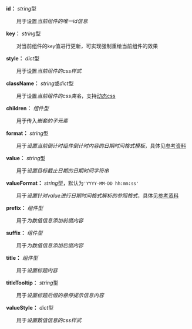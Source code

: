 **id：** *string*型

　　用于设置*当前组件的唯一id信息*

**key：** *string*型

　　对当前组件的`key`值进行更新，可实现强制重绘当前组件的效果

**style：** *dict*型

　　用于设置*当前组件的css样式*

**className：** *string*或*dict*型

　　用于设置*当前组件的css类名*，支持[动态css](/advanced-classname)

**children：** *组件型*

　　用于传入*嵌套的子元素*

**format：** *string*型

　　用于*设置当前倒计时组件倒计时内容的日期时间格式模板*，具体见[参考资料](https://momentjscom.readthedocs.io/en/latest/moment/04-displaying/01-format/)

**value：** *string*型

　　用于*设置目标截止日期的日期时间字符串*

**valueFormat：** *string*型，默认为`'YYYY-MM-DD hh:mm:ss'`

　　用于*设置针对value进行日期时间格式解析的参照格式*，具体见[参考资料](https://momentjscom.readthedocs.io/en/latest/moment/04-displaying/01-format/)

**prefix：** *组件型*

　　用于*为数值信息添加前缀内容*

**suffix：** *组件型*

　　用于*为数值信息添加后缀内容*

**title：** *组件型*

　　用于*设置标题内容*

**titleTooltip：** *string*型

　　用于*设置标题后缀的悬停提示信息内容*

**valueStyle：** *dict*型

　　用于*设置数值信息的css样式*